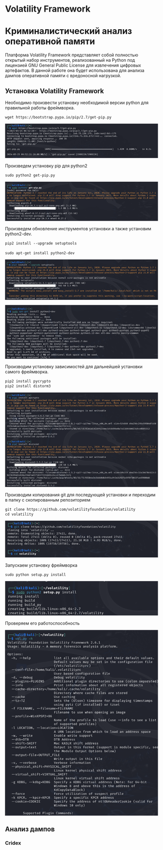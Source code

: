 # Volatility Framework

# Криминалистический анализ оперативной памяти

Платформа Volatility Framework представляет собой полностью открытый
набор инструментов, реализованный на Python под лицензией GNU General
Public License для извлечения цифровых артефактов. В данной работе она
будет использована для анализа дампов оперативной памяти с вредоносной
нагрузкой.

## Установка Volatility Framework

Необходимо произвести установку необходимой версии python для правильной
работы фреймворка.

    wget https://bootstrap.pypa.io/pip/2.7/get-pip.py

![](images/clipboard-480825925.png)

Произведем установку pip для python2

    sudo python2 get-pip.py

![](images/clipboard-3217783170.png)

Произведем обновление инструментов установки а также установим
python2-dev.

    pip2 install --upgrade setuptools 

    sudo apt-get install python2-dev

![](images/clipboard-2742129718.png)

![](images/clipboard-817953072.png)

Производим установку зависимостей для дальнейшей установки самого
фреймворка.

    pip2 install pycrypto
    pip2 install distorm3

![](images/clipboard-3092615861.png)

Производим копирования git для последующей установки и переходим в папку
с скопированным репозиторием

    git clone https://github.com/volatilityfoundation/volatility
    cd volatility

![](images/clipboard-1022345405.png)

Запускаем установку фреймворка

    sudo python setup.py install

![](images/clipboard-596062415.png)

Проверяем его работоспособность

![](images/clipboard-1234823303.png)

## Анализ дампов

### Cridex

### 
